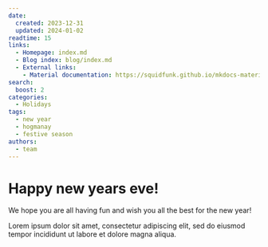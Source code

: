 ```yaml
---
date:
  created: 2023-12-31
  updated: 2024-01-02
readtime: 15
links:
  - Homepage: index.md
  - Blog index: blog/index.md
  - External links:
    - Material documentation: https://squidfunk.github.io/mkdocs-material
search:
  boost: 2
categories:
  - Holidays
tags:
  - new year
  - hogmanay
  - festive season
authors:
  - team
---
```


# Happy new years eve!

We hope you are all having fun and wish you all the best for the new year!
<!-- more -->

Lorem ipsum dolor sit amet, consectetur adipiscing elit, sed do eiusmod
tempor incididunt ut labore et dolore magna aliqua.
